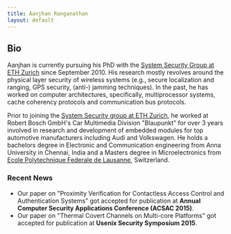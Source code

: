 ```yaml
---
title: Aanjhan Ranganathan
layout: default
---
```


## Bio
Aanjhan is currently pursuing his PhD with the [System Security Group at ETH Zurich] since September 2010. His research mostly revolves around the physical layer security of wireless systems (e.g., secure localization and ranging, GPS security, (anti-) jamming techniques). In the past, he has worked on computer architectures, specifically, multiprocessor systems, cache coherency protocols and communication bus protocols.

Prior to joining the [System Security group at ETH Zurich], he worked at Robert Bosch GmbH's Car Multimedia Division "Blaupunkt" for over 3 years involved in research and development of embedded modules for top automotive manufacturers including Audi and Volkswagen. He holds a bachelors degree in Electronic and Communication engineering from Anna University in Chennai, India and a Masters degree in Microelectronics from [Ecole Polytechnique Federale de Lausanne], Switzerland.

### Recent News
* Our paper on "Proximity Verification for Contactless Access Control and Authentication Systems" got accepted for publication at **Annual Computer Security Applications Conference (ACSAC 2015)**.
* Our paper on "Thermal Covert Channels on Multi-core Platforms" got accepted for publication at **Usenix Security Symposium 2015**.


[System Security group at ETH Zurich]:http://www.syssec.ethz.ch
[Ecole Polytechnique Federale de Lausanne]:http://epfl.ch
